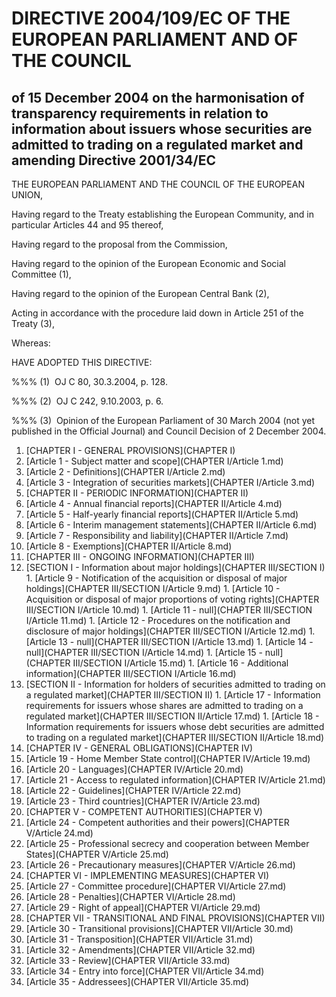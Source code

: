 # DIRECTIVE 2004/109/EC OF THE EUROPEAN PARLIAMENT AND OF THE COUNCIL

## of 15 December 2004 on the harmonisation of transparency requirements in relation to information about issuers whose securities are admitted to trading on a regulated market and amending Directive 2001/34/EC

THE EUROPEAN PARLIAMENT AND THE COUNCIL OF THE EUROPEAN UNION,

Having regard to the Treaty establishing the European Community, and in particular Articles 44 and 95 thereof,

Having regard to the proposal from the Commission,

Having regard to the opinion of the European Economic and Social Committee (1),

Having regard to the opinion of the European Central Bank (2),

Acting in accordance with the procedure laid down in Article 251 of the Treaty (3),

Whereas:

HAVE ADOPTED THIS DIRECTIVE:

%%% (1)  OJ C 80, 30.3.2004, p. 128.

%%% (2)  OJ C 242, 9.10.2003, p. 6.

%%% (3)  Opinion of the European Parliament of 30 March 2004 (not yet published in the Official Journal) and Council Decision of 2 December 2004.

1. [CHAPTER I - GENERAL PROVISIONS](CHAPTER I)
  1. [Article 1 - Subject matter and scope](CHAPTER I/Article 1.md)
  1. [Article 2 - Definitions](CHAPTER I/Article 2.md)
  1. [Article 3 - Integration of securities markets](CHAPTER I/Article 3.md)
1. [CHAPTER II - PERIODIC INFORMATION](CHAPTER II)
  1. [Article 4 - Annual financial reports](CHAPTER II/Article 4.md)
  1. [Article 5 - Half-yearly financial reports](CHAPTER II/Article 5.md)
  1. [Article 6 - Interim management statements](CHAPTER II/Article 6.md)
  1. [Article 7 - Responsibility and liability](CHAPTER II/Article 7.md)
  1. [Article 8 - Exemptions](CHAPTER II/Article 8.md)
1. [CHAPTER III - ONGOING INFORMATION](CHAPTER III)
  1. [SECTION I - Information about major holdings](CHAPTER III/SECTION I)
    1. [Article 9 - Notification of the acquisition or disposal of major holdings](CHAPTER III/SECTION I/Article 9.md)
    1. [Article 10 - Acquisition or disposal of major proportions of voting rights](CHAPTER III/SECTION I/Article 10.md)
    1. [Article 11 - null](CHAPTER III/SECTION I/Article 11.md)
    1. [Article 12 - Procedures on the notification and disclosure of major holdings](CHAPTER III/SECTION I/Article 12.md)
    1. [Article 13 - null](CHAPTER III/SECTION I/Article 13.md)
    1. [Article 14 - null](CHAPTER III/SECTION I/Article 14.md)
    1. [Article 15 - null](CHAPTER III/SECTION I/Article 15.md)
    1. [Article 16 - Additional information](CHAPTER III/SECTION I/Article 16.md)
  1. [SECTION II - Information for holders of securities admitted to trading on a regulated market](CHAPTER III/SECTION II)
    1. [Article 17 - Information requirements for issuers whose shares are admitted to trading on a regulated market](CHAPTER III/SECTION II/Article 17.md)
    1. [Article 18 - Information requirements for issuers whose debt securities are admitted to trading on a regulated market](CHAPTER III/SECTION II/Article 18.md)
1. [CHAPTER IV - GENERAL OBLIGATIONS](CHAPTER IV)
  1. [Article 19 - Home Member State control](CHAPTER IV/Article 19.md)
  1. [Article 20 - Languages](CHAPTER IV/Article 20.md)
  1. [Article 21 - Access to regulated information](CHAPTER IV/Article 21.md)
  1. [Article 22 - Guidelines](CHAPTER IV/Article 22.md)
  1. [Article 23 - Third countries](CHAPTER IV/Article 23.md)
1. [CHAPTER V - COMPETENT AUTHORITIES](CHAPTER V)
  1. [Article 24 - Competent authorities and their powers](CHAPTER V/Article 24.md)
  1. [Article 25 - Professional secrecy and cooperation between Member States](CHAPTER V/Article 25.md)
  1. [Article 26 - Precautionary measures](CHAPTER V/Article 26.md)
1. [CHAPTER VI - IMPLEMENTING MEASURES](CHAPTER VI)
  1. [Article 27 - Committee procedure](CHAPTER VI/Article 27.md)
  1. [Article 28 - Penalties](CHAPTER VI/Article 28.md)
  1. [Article 29 - Right of appeal](CHAPTER VI/Article 29.md)
1. [CHAPTER VII - TRANSITIONAL AND FINAL PROVISIONS](CHAPTER VII)
  1. [Article 30 - Transitional provisions](CHAPTER VII/Article 30.md)
  1. [Article 31 - Transposition](CHAPTER VII/Article 31.md)
  1. [Article 32 - Amendments](CHAPTER VII/Article 32.md)
  1. [Article 33 - Review](CHAPTER VII/Article 33.md)
  1. [Article 34 - Entry into force](CHAPTER VII/Article 34.md)
  1. [Article 35 - Addressees](CHAPTER VII/Article 35.md)
